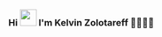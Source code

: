 ### Hi <img src="https://github.com/kaueMarques/kaueMarques/blob/master/hi.gif" width="30px"> I'm Kelvin Zolotareff 👨🏻‍💻✨

<!--


🚀 - 
-->
